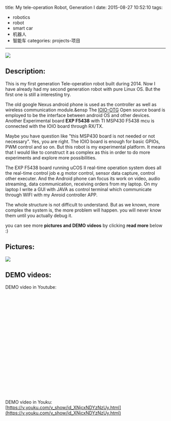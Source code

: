 title: My tele-operation  Robot, Generation I
date: 2015-08-27 10:52:10
tags: 
- robotics
- robot
- smart car
- 机器人
- 智能车
categories: projects-项目
---

<meta name="referrer" content="no-referrer" />

![](https://github.com/forwardkth/image/tree/master/weibo/74505a4cgw1evgreifis4j218g0xcauk?raw=true)

## Description:

This is my first generation Tele-operation robot  built during 2014. Now I have  already had my second generation robot with pure Linux OS. But the first one is still a interesting try.

The old google Nexus android phone is used as the controller as well as wireless communication module.&ensp The [IOIO-OTG](https://github.com/ytai/ioio/wiki) Open source board is employed to be the interface between android OS and other devices. Another Experimental board **EXP F5438** with  TI MSP430 F5438 mcu is connected with the IOIO board through RX/TX.

Maybe you have question like "this MSP430 board is not needed or not necessary". Yes, you are right. The IOIO board is enough for basic GPIOs, PWM control and so on. But this robot is my  experimental platform. 
It means that I would like to construct it as complex as this in order to do more experiments and explore more possibilities. 

The EXP F5438 board running uCOS II real-time operation system does all the real-time control job e.g motor control, sensor data capture, control other executer.
And the Android phone can focus its work on video, audio streaming, data communication, receiving orders from my laptop. On my laptop I write a GUI with JAVA as control terminal which communicate through WIFI with my Anroid controller APP.

The whole structure is not difficult to understand. But as we known, more complex  the system is, the more problem will happen. you will never know them until you actually debug it.

you can see more **pictures and DEMO videos** by clicking **read more** below :) 
<!-- more -->
## Pictures:
![](https://github.com/forwardkth/image/tree/master/weibo/74505a4cgw1eddsn5e4qpj216n68t4qr?raw=true)

## DEMO videos:

DEMO video in Youtube:
<iframe width="560" height="315" src="httpss://www.youtube.com/embed/vaqixZOrqzM" frameborder="0" allowfullscreen></iframe>


DEMO video in Youku:
[https://v.youku.com/v_show/id_XNjcxNDYzNzUy.html](https://v.youku.com/v_show/id_XNjcxNDYzNzUy.html)